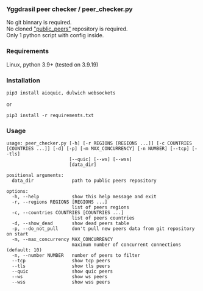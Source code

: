 ### Yggdrasil peer checker / peer_checker.py
No git binnary is required.  
No cloned ["public_peers"](https://github.com/yggdrasil-network/public-peers) repository is required.  
Only 1 python script with config inside.  

### Requirements
Linux, python 3.9+ (tested on 3.9.19)

### Installation
```
pip3 install aioquic, dulwich websockets
```
or
```
pip3 install -r requirements.txt
```

### Usage
```
usage: peer_checker.py [-h] [-r REGIONS [REGIONS ...]] [-c COUNTRIES [COUNTRIES ...]] [-d] [-p] [-m MAX_CONCURRENCY] [-n NUMBER] [--tcp] [--tls]
                       [--quic] [--ws] [--wss]
                       [data_dir]

positional arguments:
  data_dir              path to public peers repository

options:
  -h, --help            show this help message and exit
  -r, --regions REGIONS [REGIONS ...]
                        list of peers regions
  -c, --countries COUNTRIES [COUNTRIES ...]
                        list of peers countries
  -d, --show_dead       show dead peers table
  -p, --do_not_pull     don't pull new peers data from git repository on start
  -m, --max_concurrency MAX_CONCURRENCY
                        maximum number of concurrent connections (default: 10)
  -n, --number NUMBER   number of peers to filter
  --tcp                 show tcp peers
  --tls                 show tls peers
  --quic                show quic peers
  --ws                  show ws peers
  --wss                 show wss peers
```